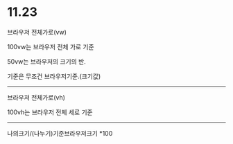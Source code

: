 # 11.23







브라우저 전체가로(vw)

100vw는 브라우저 전체 가로 기준

50vw는 브라우저의 크기의 반.

기준은 무조건 브라우저기준.(크기값)



-----------------------------



브라우저 전체가로(vh)

100vh는 브라우저 전체 세로 기준



-------------

나의크기/(나누기)기준브라우저크기 *100

